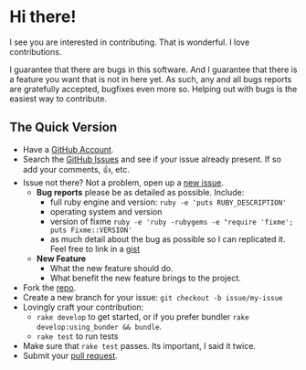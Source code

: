 # Hi there!

I see you are interested in contributing. That is wonderful. I love
contributions.

I guarantee that there are bugs in this software. And I guarantee that there is
a feature you want that is not in here yet. As such, any and all bugs reports
are gratefully accepted, bugfixes even more so. Helping out with bugs is the
easiest way to contribute.


## The Quick Version

* Have a [GitHub Account][].
* Search the [GitHub Issues][] and see if your issue already present. If so
  add your comments, :thumbsup:, etc.
* Issue not there? Not a problem, open up a [new issue][].
    * **Bug reports** please be as detailed as possible. Include:
        * full ruby engine and version: `ruby -e 'puts RUBY_DESCRIPTION'`
        * operating system and version
        * version of fixme `ruby -e 'ruby -rubygems -e "require 'fixme'; puts Fixme::VERSION'`
        * as much detail about the bug as possible so I can replicated it. Feel free
          to link in a [gist][]
    * **New Feature**
        * What the new feature should do.
        * What benefit the new feature brings to the project.
* Fork the [repo][].
* Create a new branch for your issue: `git checkout -b issue/my-issue`
* Lovingly craft your contribution:
    * `rake develop` to get started, or if you prefer bundler `rake develop:using_bunder && bundle`.
    * `rake test` to run tests
* Make sure that `rake test` passes. Its important, I said it twice.
* Submit your [pull request][].


[GitHub Account]: https://github.com/signup/free "GitHub Signup"
[GitHub Issues]: https://github.com/copiosfreetime/fixme/isssues "Fixme Issues"
[new issue]: https://github.com/copiosfreetime/fixme/isssues/new "New Fixme Issue"
[gist]: https://gist.github.com/ "New Gist"
[repo]: http://github.com/copiousfreetime/fixme "Fixme Repo"
[pull request]: https://help.github.com/articles/using-pull-requests "Using Pull Requests"
